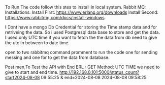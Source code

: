 To Run The  code follow this stes to install in local system.
Rabbit MQ:
Installations:
Install First:  https://www.erlang.org/downloads
Install  Second: https://www.rabbitmq.com/docs/install-windows

I Dont have a mongo Db Credential for storing the Time stamp data and for retriveing the data.
So i used Postgresql data base to store and get the data.
I used only UTC time if you want to fetch the the data from db need to give the utc in between to date time.

open to two rabbitmq command promment  to run the code one for sending messing and one for to get the data from database.


Post men,To Test the API with End ERL :
GET Method: 
UTC TIME  we need to give to start and end time.
http://192.168.0.101:5000/status_count?start2024-08-08 09:55:25 & end=2024-08-08 2024-08-08 09:58:25
